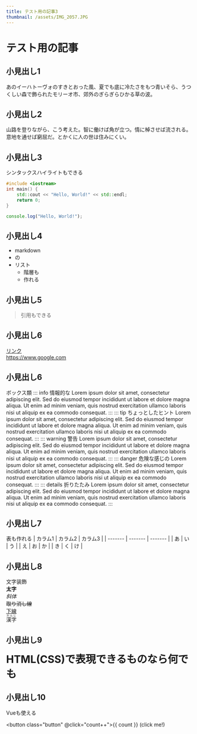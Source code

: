 ```yaml
---
title: テスト用の記事3
thumbnail: /assets/IMG_2057.JPG
---
```


# テスト用の記事
## 小見出し1
あのイーハトーヴォのすきとおった風、夏でも底に冷たさをもつ青いそら、うつくしい森で飾られたモリーオ市、郊外のぎらぎらひかる草の波。

## 小見出し2
山路を登りながら、こう考えた。智に働けば角が立つ。情に棹させば流される。意地を通せば窮屈だ。とかくに人の世は住みにくい。

## 小見出し3
シンタックスハイライトもできる
```cpp
#include <iostream>
int main() {
    std::cout << "Hello, World!" << std::endl;
    return 0;
}
```
```ts
console.log("Hello, World!");
```

## 小見出し4
- markdown
- の
- リスト
  - 階層も
  - 作れる

## 小見出し5
> 引用もできる

## 小見出し6
[リンク](https://www.google.com)  
https://www.google.com

## 小見出し6
ボックス類
::: info 情報的な
Lorem ipsum dolor sit amet, consectetur adipiscing elit. Sed do eiusmod tempor incididunt ut labore et dolore magna aliqua. Ut enim ad minim veniam, quis nostrud exercitation ullamco laboris nisi ut aliquip ex ea commodo consequat.
:::
::: tip ちょっとしたヒント
Lorem ipsum dolor sit amet, consectetur adipiscing elit. Sed do eiusmod tempor incididunt ut labore et dolore magna aliqua. Ut enim ad minim veniam, quis nostrud exercitation ullamco laboris nisi ut aliquip ex ea commodo consequat.
:::
::: warning 警告
Lorem ipsum dolor sit amet, consectetur adipiscing elit. Sed do eiusmod tempor incididunt ut labore et dolore magna aliqua. Ut enim ad minim veniam, quis nostrud exercitation ullamco laboris nisi ut aliquip ex ea commodo consequat.
:::
::: danger 危険な感じの
Lorem ipsum dolor sit amet, consectetur adipiscing elit. Sed do eiusmod tempor incididunt ut labore et dolore magna aliqua. Ut enim ad minim veniam, quis nostrud exercitation ullamco laboris nisi ut aliquip ex ea commodo consequat.
:::
::: details 折りたたみ
Lorem ipsum dolor sit amet, consectetur adipiscing elit. Sed do eiusmod tempor incididunt ut labore et dolore magna aliqua. Ut enim ad minim veniam, quis nostrud exercitation ullamco laboris nisi ut aliquip ex ea commodo consequat.
:::

## 小見出し7
表も作れる
| カラム1 | カラム2 | カラム3 | 
| ------- | ------- | ------- | 
| あ      | い      | う      | 
| え      | お      | か      | 
| き      | く      | け      | 

## 小見出し8
文字装飾  
**太字**  
*斜体*  
~~取り消し線~~  
<u>下線</u>  
<ruby>漢字<rt>かんじ</rt></ruby>  

## 小見出し9
<span style="font-size: 2em; color: var(--vp-c-brand-1); font-weight: bold;">HTML(CSS)で表現できるものなら何でも</span>

## 小見出し10
Vueも使える
<script lang="ts" setup>
import { ref } from "vue";
const count = ref(0);
</script>
<button class="button" @click="count++">{{ count }} (click me!)</button>
<style scoped>
.button {
  background-color: var(--vp-c-brand-soft);
  border-radius: 5px;
  padding: 10px 15px;
  font-size: 16px;
}
</style>
